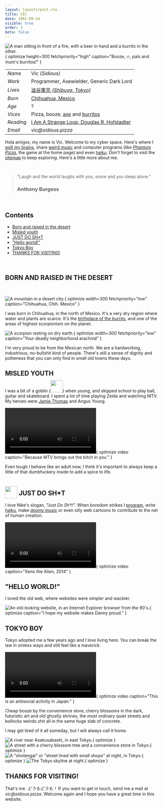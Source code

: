 ```yaml
---
layout: layouts/post.vto
title: VIC
date: 1991-09-24
visible: true
order: 3
beta: false
---
```


<style>
.vic-pic {
  margin: 10px;
}
</style>

<script inline type="module" src="/assets/programs/vicsage.mjs"></script>
<script inline type="module" src="/assets/programs/lazyvideos.mjs"></script>

<div class="info">

![A man sitting in front of a fire, with a beer in hand and a burrito in the other.](/assets/images/vic.webp){ optimize height=300 fetchpriority="high" caption="Booze, 🔥, pals and mum's burritos!" }

<article>

|           |                                                                                                 |
| --------- | ----------------------------------------------------------------------------------------------- |
| _Name_    | Vic _(Sidious)_                                                                                 |
| _Work_    | Programmer, Axewielder, Generic Dark Lord                                                       |
| _Lives_   | [澁谷東京 <em>(Shibuya, Tokyo)</em>](https://goo.gl/maps/1YfuGi5HYgRpBjN7A)                     |
| _Born_    | [Chihuahua, Mexico](https://goo.gl/maps/Ja9LxnZ6kosdRa586)                                      |
| _Age_     | <span id="age">?</span>                                                                         |
| _Vices_   | Pizza, booze, [axe](https://youtu.be/en7EKL1pX5w) and [burritos](https://youtu.be/YZRtE9I5w7k)  |
| _Reading_ | [I Am A Strange Loop, Douglas R. Hofstadter](https://en.wikipedia.org/wiki/I_Am_a_Strange_Loop) |
| _Email_   | _vic‎@‎sidious.pizza_                                                                           |

</article>
</div>

Hola amigxs, my name is Vic. Welcome to my cyber space. Here's where I
[spill my brains](/weblog), share [weird music](/swims) and computer programs
(like [_Phantom Pizza_](/phantompizza), the game at the home page) and even
[haiku](/kaminari-no-ura). Don't forget to visit the [sitemap](/sitemap) to keep
exploring. Here's a little more about me.

<br>

> “Laugh and the world laughs with you, snore and you sleep alone.” <h3>Anthony
> Burgess</h3>

<br>

<section class="contents">

## Contents

- [Born and raised in the desert](#born-and-raised)
- [Misled youth](#misled-youth)
- [JUST DO SH\*T](#just-do-shit)
- ["Hello world!"](#hello-world)
- [Tokyo Boy](#tokyo-boy)
- [THANKS FOR VISITING!](#thanks-for-visiting)

</section>

<br>

<a name="born-and-raised"></a>

## BORN AND RAISED IN THE DESERT

<br>

![A mountain in a desert city.](/assets/images/chihuahua.webp){ optimize width=300 fetchpriority="low" caption="Chihuahua, Chih. Mexico" }

I was born in Chihuahua, in the north of Mexico. It's a very dry region where
water and plants are scarce. It's the
[birthplace of the burrito](https://en.wikipedia.org/wiki/Burrito#:~:text=Burritos%20are%20a%20traditional%20food%20of%20Ciudad%20Ju%C3%A1rez%2C%20a%20city%20bordering%20El%20Paso%2C%20Texas%2C%20in%20the%20northern%20Mexican%20state%20of%20Chihuahua%2C%20where%20people%20buy%20them%20at%20restaurants%20and%20roadside%20stands.%20Northern%20Mexican%20border%20towns%20like%20Villa%20Ahumada%20have%20an%20established%20reputation%20for%20serving%20burritos.),
and one of the areas of highest scorpionism on the planet.

![A scorpion resting on dry earth.](/assets/images/scorpionism.webp){ optimize width=300 fetchpriority="low" caption="Your deadly neighborhood arachnid" }

I'm very proud to be from the Mexican north. We are a hardworking, industrious,
no-bullshit kind of people. There's still a sense of dignity and politeness that
you can only find in small old towns these days.

<a name="misled-youth"></a>

## MISLED YOUTH

I was a bit of a goblin
_(<img loading="lazy" src="/assets/images/goblin.webp" width=40 style="display: inline-block; margin: -0.5rem 0;" />)_
when young, and skipped school to play ball, guitar and skateboard. I spent a
lot of time playing Zelda and watching MTV. My heroes were
[Jamie Thomas](https://www.youtube.com/watch?v=452Oxqm4E3Y) and Angus Young.

![A man playing wearing a schoolboy's uniform, playing guitar agitatedly](/assets/movies/angus.mp4){ optimize video caption="Because MTV brings out the bitch in you." }

Even tough I behave like an adult now, I think it's important to always keep a
little of that dumbfuckery inside to add a spice to life.

[//]: <> (Growing up in the dawn of internet age was special. I was the first kid in my family to make friends out of a computer, and network with people around the world. I got to be one of the admins of a Pokémon forum.)

<a name="just-do-shit"></a>

## <img loading="lazy" width=40 style="transform: translateY(10px); filter: var(--venom-filter)" src="/assets/images/swoosh.webp" /> JUST DO SH\*T

I love Nike's slogan, _"Just Do Sh\*t"_. When boredom strikes I
[program](https://github.com/sidiousvic), write [haiku](/kaminari-no-ura), make
[doomy music](/swims) or even silly web cartoons to contribute to the net of
human creation.

![A cartoon extraterrestrial being surfing a wave in on an island beach.](/assets/movies/surfing-with-the-alien.mp4){ optimize video caption="Xeno the Alien, 2014" }

<a name="hello-world"></a>

## "HELLO WORLD!"

I loved the old web, where websites were simpler and wackier.

![An old-looking website, in an Internet Explorer browser from the 90's.](/assets/images/dannys-homepage.webp){ optimize caption="I hope my website makes Danny proud." }

<a name="tokyo-boy"></a>

## TOKYO BOY

Tokyo adopted me a few years ago and I love living here. You can break the law
in sinless ways and still feel like a maverick.

![The author of this website ollying over an old detergent bottle on a Tokyo street.](/assets/movies/vic-skating-tokyo.mp4){ optimize video caption="This is an antisocial activity in Japan." }

Cheap booze by the convenience store, cherry blossoms in the dark, futuristic
art and old ghostly shrines, the most ordinary quiet streets and bollocks weirdo
shit all in the same huge slab of concrete.

I may get tired of it all someday, but I will always call it home.

<div class="picture-grid">

![A river near Asakusabashi, in east Tokyo.](/assets/images/tokyo.gif){ optimize }
![A street with a cherry blossom tree and a convenience store in Tokyo.](/assets/images/cherry-blossoms-at-nite.gif){ optimize }
![A "shotengai" or "street lined with small shops" at night, in Tokyo.](/assets/images/apa-hotel-blues.gif){ optimize }
![The Tokyo skyline at night.](/assets/images/skyline-tokyo.gif){ optimize }

</div>

<a name="thanks-for-visiting"></a>

## THANKS FOR VISITING!

That's me. _どうもどうも！_ If you want to get in touch, send me a mail at
_vic‎@‎sidious.pizza_. Welcome again and I hope you have a great time in this
website.

<br>
<br>
